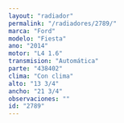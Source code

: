 ```yaml
---
layout: "radiador"
permalink: "/radiadores/2789/"
marca: "Ford"
modelo: "Fiesta"
ano: "2014"
motor: "L4 1.6"
transmision: "Automática"
parte: "438402"
clima: "Con clima"
alto: "13 3/4"
ancho: "21 3/4"
observaciones: ""
id: "2789"
---
```


